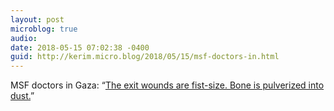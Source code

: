 ```yaml
---
layout: post
microblog: true
audio: 
date: 2018-05-15 07:02:38 -0400
guid: http://kerim.micro.blog/2018/05/15/msf-doctors-in.html
---
```

MSF doctors in Gaza: “[The exit wounds are fist-size. Bone is pulverized into dust.](https://www.doctorswithoutborders.org/article/gaza-avoiding-greater-blood-bath)”

